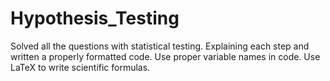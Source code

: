 # Hypothesis_Testing

Solved all the questions with statistical testing.
Explaining each step and written a properly formatted code.
Use proper variable names in code.
Use LaTeX to write scientific formulas.

